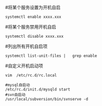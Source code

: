 #将某个服务设置为开机自启

```
systemctl enable xxxx.xxx
```



#将某个服务禁用开机自启

```
systemctl disable xxxx.xxx
```



#列出所有开机自启项

```
systemctl list-unit-files |   grep enable
```

#自定义开机启动项

```
vim  /etc/rc.d/rc.local

#mysql自启动
/etc/rc.d/init.d/mysqld start
#svn自启动
/usr/local/subversion/bin/svnserve -d
```

